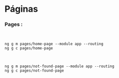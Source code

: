 # Páginas

### Pages :

<br>

```
ng g m pages/home-page --module app --routing
ng g c pages/home-page
```

<br>

```
ng g m pages/not-found-page --module app --routing
ng g c pages/not-found-page
```
